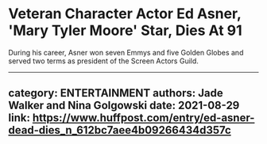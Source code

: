 # Veteran Character Actor Ed Asner, 'Mary Tyler Moore' Star, Dies At 91

During his career, Asner won seven Emmys and five Golden Globes and served two terms as president of the Screen Actors Guild.

---
category: ENTERTAINMENT
authors: Jade Walker and Nina Golgowski
date: 2021-08-29
link: https://www.huffpost.com/entry/ed-asner-dead-dies_n_612bc7aee4b09266434d357c
---
